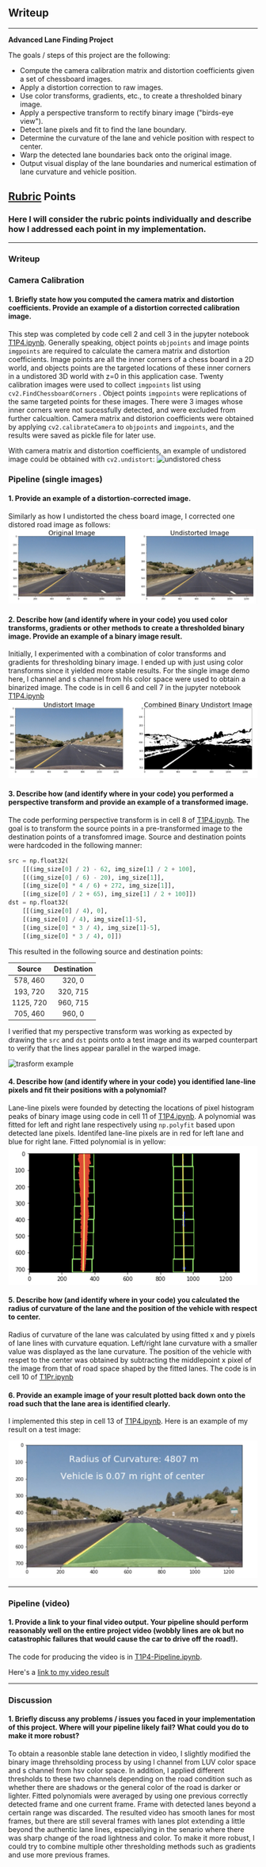 ## Writeup


---

**Advanced Lane Finding Project**

The goals / steps of this project are the following:

* Compute the camera calibration matrix and distortion coefficients given a set of chessboard images.
* Apply a distortion correction to raw images.
* Use color transforms, gradients, etc., to create a thresholded binary image.
* Apply a perspective transform to rectify binary image ("birds-eye view").
* Detect lane pixels and fit to find the lane boundary.
* Determine the curvature of the lane and vehicle position with respect to center.
* Warp the detected lane boundaries back onto the original image.
* Output visual display of the lane boundaries and numerical estimation of lane curvature and vehicle position.

[//]: # (Image References)

[image1]: ./output_images/UndisortedChess.png "Undistorted Chess"
[image2]: ./output_images/UndistoredRoad.png "Undistored Road"
[image3]: ./output_images/BinaryImage.png "Binary Example"
[image4]: ./output_images/PerpectiveTransform.png "Transform Example"
[image5]: ./output_images/LanePixel.png "Lane Detection"
[image6]: ./output_images/LanePlot.png "Lane Plot"
[video1]: ./project_video.mp4 "Video"

## [Rubric](https://review.udacity.com/#!/rubrics/571/view) Points

### Here I will consider the rubric points individually and describe how I addressed each point in my implementation.  

---

### Writeup

### Camera Calibration

#### 1. Briefly state how you computed the camera matrix and distortion coefficients. Provide an example of a distortion corrected calibration image.

This step was completed by code cell 2 and cell 3 in the jupyter notebook [T1P4.ipynb](https://github.com/RuiyeNi/CarND-Term1-Project4-Advanced-Lane-Finding/blob/master/T1P4.ipynb). Generally speaking, object points  `objpoints` and image points `imgpoints` are required to calculate the camera matrix and distortion coefficients. Image points are all the inner corners of a chess board in a 2D world, and objects points are the targeted locations of these inner corners in a undistored 3D world with z=0 in this application case. Twenty calibration images were used to collect `imgpoints` list using `cv2.FindChessboardCorners` . Object points `imgpoints` were replications of the same targeted points for these images. There were 3 images whose inner corners were not sucessfully detected, and were excluded from further calcualtion. Camera matrix and distorion coefficients were obtained by applying `cv2.calibrateCamera` to `objpoints` and `imgpoints`,  and the results were saved as pickle file for later use. 

With camera matrix and distortion coefficients, an example of undistored image could be obtained with `cv2.undistort`:
![undistored chess][image1]

### Pipeline (single images)

#### 1. Provide an example of a distortion-corrected image.

Similarly as how I undistorted the chess board image, I corrected one distored road image as follows:
![undistorted raod][image2]

#### 2. Describe how (and identify where in your code) you used color transforms, gradients or other methods to create a thresholded binary image.  Provide an example of a binary image result.

Initially, I experimented with a combination of color transforms and gradients for thresholding binary image. I ended up with just using color transforms since it yielded more stable results. For the single image demo here, l channel and s channel from hls color space were used to obtain a binarized image. The code is in cell 6 and cell 7 in the jupyter notebook [T1P4.ipynb](https://github.com/RuiyeNi/CarND-Term1-Project4-Advanced-Lane-Finding/blob/master/T1P4.ipynb) 
![binary example][image3]

#### 3. Describe how (and identify where in your code) you performed a perspective transform and provide an example of a transformed image.

The code performing perspective transform is in cell 8 of [T1P4.ipynb](https://github.com/RuiyeNi/CarND-Term1-Project4-Advanced-Lane-Finding/blob/master/T1P4.ipynb). The goal is to transform the source points in a pre-transformed image to the destination points of a transfomred image. Source and destination points were hardcoded in the following manner:

```python
src = np.float32(
    [[(img_size[0] / 2) - 62, img_size[1] / 2 + 100],
    [((img_size[0] / 6) - 20), img_size[1]],
    [(img_size[0] * 4 / 6) + 272, img_size[1]],
    [(img_size[0] / 2 + 65), img_size[1] / 2 + 100]])
dst = np.float32(
    [[(img_size[0] / 4), 0],
    [(img_size[0] / 4), img_size[1]-5],
    [(img_size[0] * 3 / 4), img_size[1]-5],
    [(img_size[0] * 3 / 4), 0]])
```

This resulted in the following source and destination points:

| Source        | Destination   | 
|:-------------:|:-------------:| 
| 578, 460      | 320, 0        | 
| 193, 720      | 320, 715      |
| 1125, 720     | 960, 715      |
| 705, 460      | 960, 0        |

I verified that my perspective transform was working as expected by drawing the `src` and `dst` points onto a test image and its warped counterpart to verify that the lines appear parallel in the warped image.

![trasform example][image4]

#### 4. Describe how (and identify where in your code) you identified lane-line pixels and fit their positions with a polynomial?

Lane-line pixels were founded by detecting the locations of pixel histogram peaks of binary image using code in cell 11 of [T1P4.ipynb](https://github.com/RuiyeNi/CarND-Term1-Project4-Advanced-Lane-Finding/blob/master/T1P4.ipynb). A polynomial was fitted for left and right lane respectively using `np.polyfit` based upon detected lane pixels. Identifed lane-line pixels are in red for left lane and blue for right lane. Fitted polynomial  is in yellow:
![lane detection][image5]

#### 5. Describe how (and identify where in your code) you calculated the radius of curvature of the lane and the position of the vehicle with respect to center.

Radius of curvature of the lane was calculated by using fitted x and y pixels of lane lines with curvature equation. Left/right lane curvature with a smaller value was displayed as the lane curvature. The position of the vehicle with respet to the center was obtained by subtracting the middlepoint x pixel of the image from that of road space shaped by the fitted lanes. The code is in cell 10 of [T1Pr.ipynb](https://github.com/RuiyeNi/CarND-Term1-Project4-Advanced-Lane-Finding/blob/master/T1P4.ipynb)

#### 6. Provide an example image of your result plotted back down onto the road such that the lane area is identified clearly.

I implemented this step in cell 13 of [T1P4.ipynb](https://github.com/RuiyeNi/CarND-Term1-Project4-Advanced-Lane-Finding/blob/master/T1P4.ipynb).  Here is an example of my result on a test image:

![alt text][image6]

---

### Pipeline (video)

#### 1. Provide a link to your final video output.  Your pipeline should perform reasonably well on the entire project video (wobbly lines are ok but no catastrophic failures that would cause the car to drive off the road!).

The code for producing the video is in [T1P4-Pipeline.ipynb](https://github.com/RuiyeNi/CarND-Term1-Project4-Advanced-Lane-Finding/blob/master/T1P4.-Pipeline.ipynb). 

Here's a [link to my video result](./project_video.mp4)

---

### Discussion

#### 1. Briefly discuss any problems / issues you faced in your implementation of this project.  Where will your pipeline likely fail?  What could you do to make it more robust?

To obtain a reasonble stable lane detection in video, I slightly modified the binary image threhsolding process by using l channel from LUV color space and s channel from hsv color space. In addition, I applied different thresholds to these two channels depending on the road condition such as whether there are shadows or the general color of the road is darker or lighter. Fitted polynomials were averaged by using one previous correctly detected frame and one current frame. Frame with detected lanes beyond a certain range was discarded. The resulted video has smooth lanes for most frames, but there are still several frames with lanes plot extending a little beyond the authentic lane lines, especiallying in the senario where there was sharp change of the road lightness and color. To make it more robust, I could try to combine multiple other thresholding methods such as gradients and use more previous frames.
